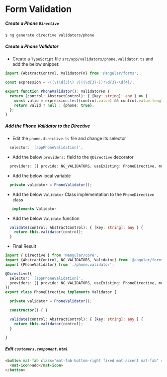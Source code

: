 # Form Validation

##### Create a Phone `Directive`

```
$ ng generate directive validators/phone
```

##### Create a Phone Validator

* Create a `TypeScript` file `src/app/validators/phone.validator.ts` and add the below snippet:

```typescript
import {AbstractControl, ValidatorFn} from '@angular/forms';

const expression = /((\(\d{3}\) ?)|(\d{3}-))?\d{3}-\d{4}/;

export function PhoneValidator(): ValidatorFn {
  return (control: AbstractControl): { [key: string]: any } => {
    const valid = expression.test(control.value) && control.value.length < 14;
    return valid ? null : {phone: true};
  };
}
```

##### Add the Phone Validator to the Directive

* Edit the `phone.directive.ts` file and change its selector

```typescript
  selector: '[appPhoneValidation]',
```

* Add the below `providers:` field to the `@Directive` decorator  

```typescript
  providers: [{ provide: NG_VALIDATORS, useExisting: PhoneDirective, multi: true }]
```

* Add the below local variable

```typescript
  private validator = PhoneValidator();
```

* Add the below `Validator` Class implementation to the `PhoneDirective` class

```typescript
   implements Validator
```

* Add the below `Validate` function

```typescript
  validate(control: AbstractControl): { [key: string]: any } {
    return this.validator(control);
  }
```

* Final Result

```typescript
import { Directive } from '@angular/core';
import {AbstractControl, NG_VALIDATORS, Validator} from '@angular/forms';
import {PhoneValidator} from './phone.validator';

@Directive({
  selector: '[appPhoneValidation]',
  providers: [{ provide: NG_VALIDATORS, useExisting: PhoneDirective, multi: true }]
})
export class PhoneDirective implements Validator {

  private validator = PhoneValidator();

  constructor() { }

  validate(control: AbstractControl): { [key: string]: any } {
    return this.validator(control);
  }

}
```



##### Edit `customers.component.html`

```html
<button mat-fab class="mat-fab-bottom-right fixed mat-accent mat-fab" routerLink="/customers/create">
  <mat-icon>add</mat-icon>
</button>
```
